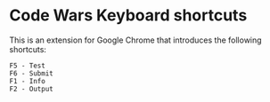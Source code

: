 # Code Wars Keyboard shortcuts

This is an extension for Google Chrome that introduces the following shortcuts:

```
F5 - Test
F6 - Submit
F1 - Info
F2 - Output
```